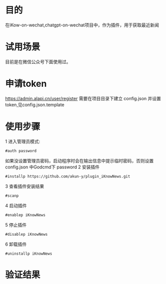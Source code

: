 # 目的
在iKow-on-wechat,chatgpt-on-wechat项目中，作为插件，用于获取最近新闻

# 试用场景
目前是在微信公众号下面使用过。
# 申请token
  https://admin.alapi.cn/user/register
  需要在项目目录下建立 config.json 并设置token,见config.json.template
# 使用步骤
1 进入管理员模式:
```
#auth password
```
如果没设置管理员密码，启动程序时会在输出信息中提示临时密码，否则设置 config.json 中Godcmd下 password
2 安装插件
```
#installp https://github.com/akun-y/plugin_iKnowNews.git
```
3 查看插件安装结果
```
#scanp
```
4 启动插件
```
#enablep iKnowNews
```
5 停止插件
```
#disablep iKnowNews
```
6 卸载插件
```
#uninstallp iKnowNews
```


# 验证结果
